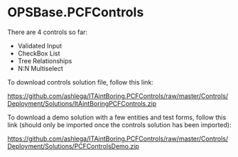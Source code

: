 # OPSBase.PCFControls

There are 4 controls so far:

- Validated Input
- CheckBox List
- Tree Relationships
- N:N Multiselect

To download controls solution file, follow this link:

https://github.com/ashlega/ITAintBoring.PCFControls/raw/master/Controls/Deployment/Solutions/ItAintBoringPCFControls.zip

To download a demo solution with a few entities and test forms, follow this link (should only be imported once the controls solution has been imported):

https://github.com/ashlega/ITAintBoring.PCFControls/raw/master/Controls/Deployment/Solutions/PCFControlsDemo.zip
